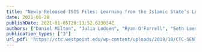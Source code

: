 ```yaml
---
title: "Newly Released ISIS Files: Learning from the Islamic State’s Long-Version Personnel Form"
date: 2021-01-28
publishDate: 2021-01-05T20:13:52.623034Z
authors: ["Daniel Milton", "Julia Lodoen", "Ryan O'Farrell", "Seth Loertscher"]
publication_types: ["3"]
url_pdf: 'https://ctc.westpoint.edu/wp-content/uploads/2019/10/CTC-SENTINEL-092019.pdf'
---
```

